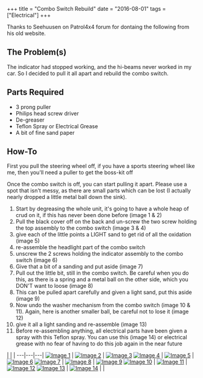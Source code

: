 +++
title = "Combo Switch Rebuild"
date = "2016-08-01"
tags = ["Electrical"]
+++

Thanks to Seehuusen on Patrol4x4 forum for dontaing the following from his old website.

## The Problem(s)

The indicator had stopped working, and the hi-beams never worked in my car. So I decided to pull it all apart and rebuild the combo switch.

## Parts Required

*   3 prong puller
*   Philips head screw driver
*   De-greaser
*   Teflon Spray or Electrical Grease
*   A bit of fine sand paper

## How-To

First you pull the steering wheel off, if you have a sports steering wheel like me, then you'll need a puller to get the boss-kit off

Once the combo switch is off, you can start pulling it apart. Please use a spot that isn't messy, as there are small parts which can be lost (I actually nearly dropped a little metal ball down the sink).

1.  Start by degreasing the whole unit, it's going to have a whole heap of crud on it, if this has never been done before (image 1 & 2)
2.  Pull the black cover off on the back and un-screw the two screw holding the top assembly to the combo switch (image 3 & 4)
3.  give each of the little points a LIGHT sand to get rid of all the oxidation (image 5)
4.  re-assemble the headlight part of the combo switch
5.  unscrew the 2 screws holding the indicator assembly to the combo switch (image 6)
6.  Give that a bit of a sanding and put aside (image 7)
7.  Pull out the little bit, still in the combo switch. Be careful when you do this, as there is a spring and a metal ball on the other side, which you DON'T want to loose (image 8)
8.  This can be pulled apart carefully and given a light sand, put this aside (image 9)
9.  Now undo the washer mechanism from the combo switch (image 10 & 11). Again, here is another smaller ball, be careful not to lose it (image 12)
10.  give it all a light sanding and re-assemble (image 13)
11.  Before re-assembling anything, all electrical parts have been given a spray with this Teflon spray. You can use this (image 14) or electrical grease with no fear of having to do this job again in the near future

   |   |   |
---|---|---|
[![Image 1][Image: 01]][Image: 01] | [![Image 2][Image: 02]][Image: 02] | [![Image 3][Image: 03]][Image: 03]
[![Image 4][Image: 04]][Image: 04] | [![Image 5][Image: 05]][Image: 05] | [![Image 6][Image: 06]][Image: 06]
[![Image 7][Image: 07]][Image: 07] | [![Image 8][Image: 08]][Image: 08] | [![Image 9][Image: 09]][Image: 09]
[![Image 10][Image: 10]][Image: 10] | [![Image 11][Image: 11]][Image: 11] | [![Image 12][Image: 12]][Image: 12]
[![Image 13][Image: 13]][Image: 13] | [![Image 14][Image: 14]][Image: 14] |   |

[Image: 01]: /wiki/electrical/combo-switch-rebuild/combo-switch-rebuild-01.jpg
[Image: 02]: /wiki/electrical/combo-switch-rebuild/combo-switch-rebuild-02.jpg
[Image: 03]: /wiki/electrical/combo-switch-rebuild/combo-switch-rebuild-03.jpg
[Image: 04]: /wiki/electrical/combo-switch-rebuild/combo-switch-rebuild-04.jpg
[Image: 05]: /wiki/electrical/combo-switch-rebuild/combo-switch-rebuild-05.jpg
[Image: 06]: /wiki/electrical/combo-switch-rebuild/combo-switch-rebuild-06.jpg
[Image: 07]: /wiki/electrical/combo-switch-rebuild/combo-switch-rebuild-07.jpg
[Image: 08]: /wiki/electrical/combo-switch-rebuild/combo-switch-rebuild-08.jpg
[Image: 09]: /wiki/electrical/combo-switch-rebuild/combo-switch-rebuild-09.jpg
[Image: 10]: /wiki/electrical/combo-switch-rebuild/combo-switch-rebuild-10.jpg
[Image: 11]: /wiki/electrical/combo-switch-rebuild/combo-switch-rebuild-11.jpg
[Image: 12]: /wiki/electrical/combo-switch-rebuild/combo-switch-rebuild-12.jpg
[Image: 13]: /wiki/electrical/combo-switch-rebuild/combo-switch-rebuild-13.jpg
[Image: 14]: /wiki/electrical/combo-switch-rebuild/combo-switch-rebuild-14.jpg
